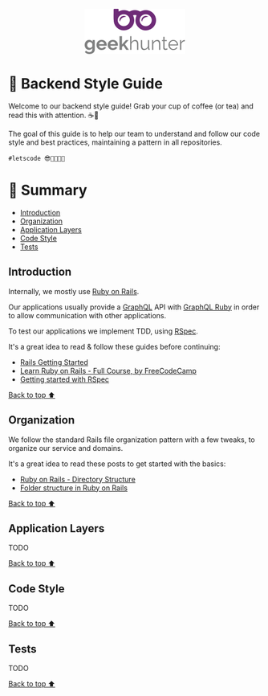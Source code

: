 <p align="center">
  <img alt="logo" src="/docs/logo.png" width="200">
</p>

# 🎨 Backend Style Guide

Welcome to our backend style guide! Grab your cup of coffee (or tea) and read this with attention. ☕🍵

The goal of this guide is to help our team to understand and follow our code style and best practices, maintaining a pattern in all repositories.

`#letscode 😎👩‍💻👨‍💻`

# :pushpin: Summary

* [Introduction](#introduction)
* [Organization](#organization)
* [Application Layers](#application-layers)
* [Code Style](#code-style)
* [Tests](#tests)

## Introduction

Internally, we mostly use [Ruby on Rails](https://rubyonrails.org/).

Our applications usually provide a [GraphQL](https://graphql.org/) API with [GraphQL Ruby](https://graphql-ruby.org/w) in order to allow communication with other applications.

To test our applications we implement TDD, using [RSpec](https://rspec.info/).

It's a great idea to read & follow these guides before continuing:

- [Rails Getting Started](https://guides.rubyonrails.org/getting_started.html)
- [Learn Ruby on Rails - Full Course, by FreeCodeCamp](https://www.youtube.com/watch?v=fmyvWz5TUWg)
- [Getting started with RSpec](https://rspec.info/)

[Back to top ⬆️](#pushpin-summary)

## Organization

We follow the standard Rails file organization pattern with a few tweaks, to organize our service and domains.

It's a great idea to read these posts to get started with the basics:

- [Ruby on Rails - Directory Structure](https://www.tutorialspoint.com/ruby-on-rails/rails-directory-structure.htm)
- [Folder structure in Ruby on Rails](https://dev-yakuza.posstree.com/en/ruby-on-rails/folder-structure/)

[Back to top ⬆️](#pushpin-summary)

## Application Layers

TODO

[Back to top ⬆️](#pushpin-summary)

## Code Style

TODO

[Back to top ⬆️](#pushpin-summary)

## Tests

TODO

[Back to top ⬆️](#pushpin-summary)
